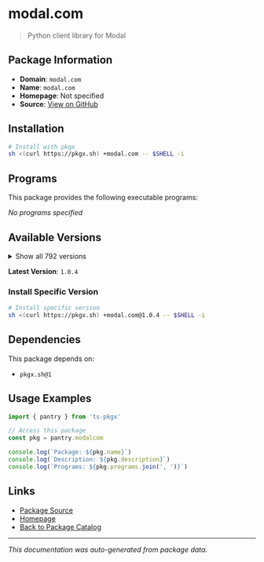 # modal.com

> Python client library for Modal

## Package Information

- **Domain**: `modal.com`
- **Name**: `modal.com`
- **Homepage**: Not specified
- **Source**: [View on GitHub](https://github.com/pkgxdev/pantry/tree/main/projects/modal.com/package.yml)

## Installation

```bash
# Install with pkgx
sh <(curl https://pkgx.sh) +modal.com -- $SHELL -i
```

## Programs

This package provides the following executable programs:

*No programs specified*

## Available Versions

<details>
<summary>Show all 792 versions</summary>

- `1.0.4`, `1.0.3`, `1.0.2`, `1.0.1`, `1.0.0`
- `0.77.0`, `0.76.5`, `0.76.4`, `0.76.3`, `0.76.2`
- `0.76.1`, `0.76.0`, `0.75.8`, `0.75.7`, `0.75.6`
- `0.75.5`, `0.75.4`, `0.75.3`, `0.75.2`, `0.75.1`
- `0.75.0`, `0.74.63`, `0.74.62`, `0.74.61`, `0.74.60`
- `0.74.59`, `0.74.58`, `0.74.57`, `0.74.56`, `0.74.55`
- `0.74.54`, `0.74.53`, `0.74.52`, `0.74.51`, `0.74.50`
- `0.74.49`, `0.74.48`, `0.74.47`, `0.74.46`, `0.74.45`
- `0.74.44`, `0.74.43`, `0.74.42`, `0.74.41`, `0.74.40`
- `0.74.39`, `0.74.38`, `0.74.37`, `0.74.36`, `0.74.35`
- `0.74.34`, `0.74.33`, `0.74.32`, `0.74.31`, `0.74.30`
- `0.74.29`, `0.74.28`, `0.74.27`, `0.74.26`, `0.74.25`
- `0.74.24`, `0.74.23`, `0.74.22`, `0.74.21`, `0.74.20`
- `0.74.19`, `0.74.18`, `0.74.17`, `0.74.16`, `0.74.15`
- `0.74.14`, `0.74.13`, `0.74.12`, `0.74.11`, `0.74.10`
- `0.74.9`, `0.74.8`, `0.74.7`, `0.74.6`, `0.74.5`
- `0.74.4`, `0.74.3`, `0.74.2`, `0.74.1`, `0.74.0`
- `0.73.173`, `0.73.172`, `0.73.171`, `0.73.170`, `0.73.169`
- `0.73.168`, `0.73.167`, `0.73.166`, `0.73.165`, `0.73.164`
- `0.73.163`, `0.73.162`, `0.73.161`, `0.73.160`, `0.73.159`
- `0.73.158`, `0.73.157`, `0.73.156`, `0.73.155`, `0.73.154`
- `0.73.153`, `0.73.152`, `0.73.151`, `0.73.150`, `0.73.149`
- `0.73.148`, `0.73.147`, `0.73.146`, `0.73.145`, `0.73.144`
- `0.73.143`, `0.73.142`, `0.73.141`, `0.73.140`, `0.73.139`
- `0.73.138`, `0.73.137`, `0.73.136`, `0.73.135`, `0.73.134`
- `0.73.133`, `0.73.132`, `0.73.131`, `0.73.130`, `0.73.129`
- `0.73.128`, `0.73.127`, `0.73.126`, `0.73.125`, `0.73.124`
- `0.73.123`, `0.73.122`, `0.73.121`, `0.73.120`, `0.73.119`
- `0.73.118`, `0.73.117`, `0.73.116`, `0.73.115`, `0.73.114`
- `0.73.113`, `0.73.112`, `0.73.111`, `0.73.110`, `0.73.109`
- `0.73.108`, `0.73.107`, `0.73.106`, `0.73.105`, `0.73.104`
- `0.73.103`, `0.73.102`, `0.73.101`, `0.73.100`, `0.73.99`
- `0.73.98`, `0.73.97`, `0.73.96`, `0.73.95`, `0.73.94`
- `0.73.93`, `0.73.92`, `0.73.91`, `0.73.90`, `0.73.89`
- `0.73.88`, `0.73.87`, `0.73.86`, `0.73.85`, `0.73.84`
- `0.73.83`, `0.73.82`, `0.73.81`, `0.73.80`, `0.73.79`
- `0.73.78`, `0.73.77`, `0.73.76`, `0.73.75`, `0.73.74`
- `0.73.73`, `0.73.72`, `0.73.71`, `0.73.70`, `0.73.69`
- `0.73.68`, `0.73.67`, `0.73.66`, `0.73.65`, `0.73.64`
- `0.73.63`, `0.73.62`, `0.73.61`, `0.73.60`, `0.73.59`
- `0.73.58`, `0.73.57`, `0.73.56`, `0.73.55`, `0.73.54`
- `0.73.53`, `0.73.52`, `0.73.51`, `0.73.50`, `0.73.49`
- `0.73.48`, `0.73.47`, `0.73.46`, `0.73.45`, `0.73.44`
- `0.73.43`, `0.73.42`, `0.73.41`, `0.73.40`, `0.73.39`
- `0.73.38`, `0.73.37`, `0.73.36`, `0.73.35`, `0.73.34`
- `0.73.33`, `0.73.32`, `0.73.31`, `0.73.30`, `0.73.29`
- `0.73.28`, `0.73.27`, `0.73.26`, `0.73.25`, `0.73.24`
- `0.73.23`, `0.73.22`, `0.73.21`, `0.73.20`, `0.73.19`
- `0.73.18`, `0.73.17`, `0.73.16`, `0.73.15`, `0.73.14`
- `0.73.13`, `0.73.12`, `0.73.11`, `0.73.10`, `0.73.9`
- `0.73.8`, `0.73.7`, `0.73.6`, `0.73.5`, `0.73.4`
- `0.73.3`, `0.73.2`, `0.73.1`, `0.73.0`, `0.72.58`
- `0.72.57`, `0.72.56`, `0.72.55`, `0.72.54`, `0.72.53`
- `0.72.52`, `0.72.51`, `0.72.50`, `0.72.49`, `0.72.48`
- `0.72.47`, `0.72.46`, `0.72.45`, `0.72.44`, `0.72.43`
- `0.72.42`, `0.72.41`, `0.72.40`, `0.72.39`, `0.72.38`
- `0.72.37`, `0.72.36`, `0.72.35`, `0.72.34`, `0.72.33`
- `0.72.32`, `0.72.31`, `0.72.30`, `0.72.29`, `0.72.28`
- `0.72.27`, `0.72.26`, `0.72.25`, `0.72.24`, `0.72.23`
- `0.72.22`, `0.72.21`, `0.72.20`, `0.72.19`, `0.72.18`
- `0.72.17`, `0.72.16`, `0.72.15`, `0.72.14`, `0.72.13`
- `0.72.12`, `0.72.11`, `0.72.10`, `0.72.9`, `0.72.8`
- `0.72.7`, `0.72.6`, `0.72.5`, `0.72.4`, `0.72.3`
- `0.72.2`, `0.72.1`, `0.72.0`, `0.71.13`, `0.71.12`
- `0.71.11`, `0.71.10`, `0.71.9`, `0.71.8`, `0.71.7`
- `0.71.6`, `0.71.5`, `0.71.4`, `0.71.3`, `0.71.2`
- `0.71.1`, `0.71.0`, `0.70.7`, `0.70.6`, `0.70.5`
- `0.70.4`, `0.70.3`, `0.70.2`, `0.70.1`, `0.70.0`
- `0.69.2`, `0.69.1`, `0.69.0`, `0.68.55`, `0.68.54`
- `0.68.53`, `0.68.52`, `0.68.51`, `0.68.50`, `0.68.49`
- `0.68.48`, `0.68.47`, `0.68.46`, `0.68.45`, `0.68.44`
- `0.68.43`, `0.68.42`, `0.68.41`, `0.68.40`, `0.68.39`
- `0.68.38`, `0.68.37`, `0.68.36`, `0.68.35`, `0.68.34`
- `0.68.33`, `0.68.32`, `0.68.31`, `0.68.30`, `0.68.29`
- `0.68.28`, `0.68.27`, `0.68.26`, `0.68.25`, `0.68.24`
- `0.68.23`, `0.68.22`, `0.68.21`, `0.68.20`, `0.68.19`
- `0.68.18`, `0.68.17`, `0.68.16`, `0.68.15`, `0.68.14`
- `0.68.13`, `0.68.12`, `0.68.11`, `0.68.10`, `0.68.9`
- `0.68.8`, `0.68.7`, `0.68.6`, `0.68.5`, `0.68.4`
- `0.68.3`, `0.68.2`, `0.68.1`, `0.68.0`, `0.67.47`
- `0.67.46`, `0.67.45`, `0.67.44`, `0.67.43`, `0.67.42`
- `0.67.41`, `0.67.40`, `0.67.39`, `0.67.38`, `0.67.37`
- `0.67.36`, `0.67.35`, `0.67.34`, `0.67.33`, `0.67.32`
- `0.67.31`, `0.67.30`, `0.67.29`, `0.67.28`, `0.67.27`
- `0.67.26`, `0.67.25`, `0.67.24`, `0.67.23`, `0.67.22`
- `0.67.21`, `0.67.20`, `0.67.19`, `0.67.18`, `0.67.17`
- `0.67.16`, `0.67.15`, `0.67.14`, `0.67.13`, `0.67.12`
- `0.67.11`, `0.67.10`, `0.67.9`, `0.67.8`, `0.67.7`
- `0.67.6`, `0.67.5`, `0.67.4`, `0.67.3`, `0.67.2`
- `0.67.1`, `0.67.0`, `0.66.52`, `0.66.51`, `0.66.50`
- `0.66.49`, `0.66.48`, `0.66.47`, `0.66.46`, `0.66.45`
- `0.66.44`, `0.66.43`, `0.66.42`, `0.66.41`, `0.66.40`
- `0.66.39`, `0.66.38`, `0.66.37`, `0.66.36`, `0.66.35`
- `0.66.34`, `0.66.33`, `0.66.32`, `0.66.31`, `0.66.30`
- `0.66.29`, `0.66.28`, `0.66.27`, `0.66.26`, `0.66.25`
- `0.66.24`, `0.66.23`, `0.66.22`, `0.66.21`, `0.66.20`
- `0.66.19`, `0.66.18`, `0.66.17`, `0.66.16`, `0.66.15`
- `0.66.14`, `0.66.13`, `0.66.12`, `0.66.11`, `0.66.10`
- `0.66.9`, `0.66.8`, `0.66.7`, `0.66.6`, `0.66.5`
- `0.66.4`, `0.66.3`, `0.66.2`, `0.66.1`, `0.66.0`
- `0.65.66`, `0.65.65`, `0.65.64`, `0.65.63`, `0.65.62`
- `0.65.61`, `0.65.60`, `0.65.59`, `0.65.58`, `0.65.57`
- `0.65.56`, `0.65.55`, `0.65.54`, `0.65.53`, `0.65.52`
- `0.65.51`, `0.65.50`, `0.65.49`, `0.65.48`, `0.65.47`
- `0.65.46`, `0.65.45`, `0.65.44`, `0.65.43`, `0.65.42`
- `0.65.41`, `0.65.40`, `0.65.39`, `0.65.38`, `0.65.37`
- `0.65.36`, `0.65.35`, `0.65.34`, `0.65.33`, `0.65.32`
- `0.65.31`, `0.65.30`, `0.65.29`, `0.65.28`, `0.65.27`
- `0.65.26`, `0.65.25`, `0.65.24`, `0.65.23`, `0.65.22`
- `0.65.21`, `0.65.20`, `0.65.19`, `0.65.18`, `0.65.17`
- `0.65.16`, `0.65.15`, `0.65.14`, `0.65.13`, `0.65.12`
- `0.65.11`, `0.65.10`, `0.65.9`, `0.65.8`, `0.65.7`
- `0.65.6`, `0.65.5`, `0.65.4`, `0.65.3`, `0.65.2`
- `0.65.1`, `0.65.0`, `0.64.235`, `0.64.234`, `0.64.233`
- `0.64.232`, `0.64.231`, `0.64.230`, `0.64.229`, `0.64.228`
- `0.64.227`, `0.64.226`, `0.64.225`, `0.64.224`, `0.64.223`
- `0.64.222`, `0.64.221`, `0.64.220`, `0.64.219`, `0.64.218`
- `0.64.217`, `0.64.216`, `0.64.215`, `0.64.214`, `0.64.213`
- `0.64.212`, `0.64.211`, `0.64.210`, `0.64.209`, `0.64.208`
- `0.64.207`, `0.64.206`, `0.64.205`, `0.64.204`, `0.64.203`
- `0.64.202`, `0.64.201`, `0.64.200`, `0.64.199`, `0.64.198`
- `0.64.197`, `0.64.196`, `0.64.195`, `0.64.194`, `0.64.193`
- `0.64.192`, `0.64.191`, `0.64.190`, `0.64.189`, `0.64.188`
- `0.64.187`, `0.64.186`, `0.64.185`, `0.64.184`, `0.64.183`
- `0.64.182`, `0.64.181`, `0.64.180`, `0.64.178`, `0.64.177`
- `0.64.176`, `0.64.175`, `0.64.174`, `0.64.173`, `0.64.172`
- `0.64.171`, `0.64.170`, `0.64.169`, `0.64.168`, `0.64.167`
- `0.64.166`, `0.64.165`, `0.64.164`, `0.64.163`, `0.64.162`
- `0.64.161`, `0.64.160`, `0.64.159`, `0.64.158`, `0.64.157`
- `0.64.156`, `0.64.155`, `0.64.154`, `0.64.153`, `0.64.152`
- `0.64.151`, `0.64.150`, `0.64.149`, `0.64.148`, `0.64.147`
- `0.64.146`, `0.64.145`, `0.64.144`, `0.64.143`, `0.64.142`
- `0.64.141`, `0.64.140`, `0.64.139`, `0.64.138`, `0.64.137`
- `0.64.136`, `0.64.135`, `0.64.134`, `0.64.133`, `0.64.132`
- `0.64.131`, `0.64.130`, `0.64.129`, `0.64.128`, `0.64.127`
- `0.64.126`, `0.64.125`, `0.64.124`, `0.64.123`, `0.64.122`
- `0.64.121`, `0.64.120`, `0.64.119`, `0.64.118`, `0.64.117`
- `0.64.116`, `0.64.115`, `0.64.114`, `0.64.113`, `0.64.112`
- `0.64.111`, `0.64.110`, `0.64.109`, `0.64.108`, `0.64.107`
- `0.64.106`, `0.64.105`, `0.64.104`, `0.64.103`, `0.64.102`
- `0.64.101`, `0.64.100`, `0.64.99`, `0.64.98`, `0.64.97`
- `0.64.96`, `0.64.95`, `0.64.94`, `0.64.93`, `0.64.92`
- `0.64.91`, `0.64.90`, `0.64.89`, `0.64.88`, `0.64.87`
- `0.64.86`, `0.64.85`, `0.64.84`, `0.64.82`, `0.64.79`
- `0.64.78`, `0.64.77`, `0.64.76`, `0.64.75`, `0.64.74`
- `0.64.73`, `0.64.72`, `0.64.71`, `0.64.70`, `0.64.69`
- `0.64.68`, `0.64.67`, `0.64.66`, `0.64.65`, `0.64.64`
- `0.64.63`, `0.64.62`, `0.64.61`, `0.64.60`, `0.64.59`
- `0.64.58`, `0.64.57`, `0.64.56`, `0.64.55`, `0.64.54`
- `0.64.53`, `0.64.52`, `0.64.51`, `0.64.50`, `0.64.49`
- `0.64.48`, `0.64.47`, `0.64.46`, `0.64.45`, `0.64.44`
- `0.64.43`, `0.64.42`, `0.64.41`, `0.64.40`, `0.64.39`
- `0.64.38`, `0.64.37`, `0.64.36`, `0.64.35`, `0.64.34`
- `0.64.33`, `0.64.32`, `0.64.31`, `0.64.30`, `0.64.29`
- `0.64.28`, `0.64.27`, `0.64.26`, `0.64.25`, `0.64.24`
- `0.64.23`, `0.64.22`, `0.64.21`, `0.64.20`, `0.64.19`
- `0.64.18`, `0.64.17`, `0.64.16`, `0.64.15`, `0.64.14`
- `0.64.13`, `0.64.12`, `0.64.11`, `0.64.10`, `0.64.9`
- `0.64.8`, `0.64.7`

</details>

**Latest Version**: `1.0.4`

### Install Specific Version

```bash
# Install specific version
sh <(curl https://pkgx.sh) +modal.com@1.0.4 -- $SHELL -i
```

## Dependencies

This package depends on:

- `pkgx.sh@1`

## Usage Examples

```typescript
import { pantry } from 'ts-pkgx'

// Access this package
const pkg = pantry.modalcom

console.log(`Package: ${pkg.name}`)
console.log(`Description: ${pkg.description}`)
console.log(`Programs: ${pkg.programs.join(', ')}`)
```

## Links

- [Package Source](https://github.com/pkgxdev/pantry/tree/main/projects/modal.com/package.yml)
- [Homepage](#)
- [Back to Package Catalog](../package-catalog.md)

---

*This documentation was auto-generated from package data.*
